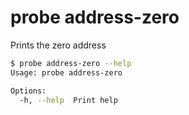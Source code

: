 # probe address-zero

Prints the zero address

```bash
$ probe address-zero --help
Usage: probe address-zero

Options:
  -h, --help  Print help
```